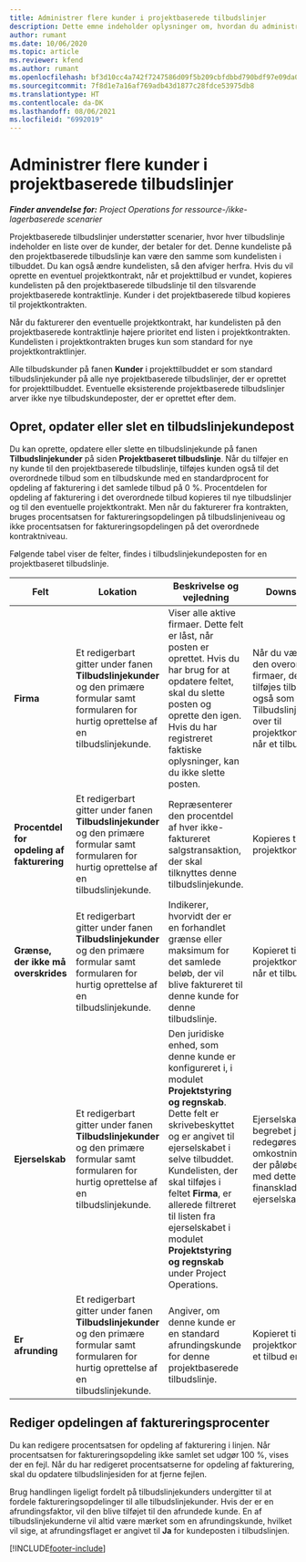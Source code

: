 ```yaml
---
title: Administrer flere kunder i projektbaserede tilbudslinjer
description: Dette emne indeholder oplysninger om, hvordan du administrerer flere kunder på projektbaserede tilbudslinjer.
author: rumant
ms.date: 10/06/2020
ms.topic: article
ms.reviewer: kfend
ms.author: rumant
ms.openlocfilehash: bf3d10cc4a742f7247586d09f5b209cbfdbbd790bdf97e09da06d9db583e61a5
ms.sourcegitcommit: 7f8d1e7a16af769adb43d1877c28fdce53975db8
ms.translationtype: HT
ms.contentlocale: da-DK
ms.lasthandoff: 08/06/2021
ms.locfileid: "6992019"
---
```

# <a name="manage-multiple-customers-on-project-based-quote-lines"></a>Administrer flere kunder i projektbaserede tilbudslinjer

_**Finder anvendelse for:** Project Operations for ressource-/ikke-lagerbaserede scenarier_

Projektbaserede tilbudslinjer understøtter scenarier, hvor hver tilbudslinje indeholder en liste over de kunder, der betaler for det. Denne kundeliste på den projektbaserede tilbudslinje kan være den samme som kundelisten i tilbuddet. Du kan også ændre kundelisten, så den afviger herfra. Hvis du vil oprette en eventuel projektkontrakt, når et projekttilbud er vundet, kopieres kundelisten på den projektbaserede tilbudslinje til den tilsvarende projektbaserede kontraktlinje. Kunder i det projektbaserede tilbud kopieres til projektkontrakten.

Når du fakturerer den eventuelle projektkontrakt, har kundelisten på den projektbaserede kontraktlinje højere prioritet end listen i projektkontrakten. Kundelisten i projektkontrakten bruges kun som standard for nye projektkontraktlinjer.

Alle tilbudskunder på fanen **Kunder** i projekttilbuddet er som standard tilbudslinjekunder på alle nye projektbaserede tilbudslinjer, der er oprettet for projekttilbuddet. Eventuelle eksisterende projektbaserede tilbudslinjer arver ikke nye tilbudskundeposter, der er oprettet efter dem.

## <a name="create-update-or-delete-a-quote-line-customer-record"></a>Opret, opdater eller slet en tilbudslinjekundepost

Du kan oprette, opdatere eller slette en tilbudslinjekunde på fanen **Tilbudslinjekunder** på siden **Projektbaseret tilbudslinje**. Når du tilføjer en ny kunde til den projektbaserede tilbudslinje, tilføjes kunden også til det overordnede tilbud som en tilbudskunde med en standardprocent for opdeling af fakturering i det samlede tilbud på 0 %. Procentdelen for opdeling af fakturering i det overordnede tilbud kopieres til nye tilbudslinjer og til den eventuelle projektkontrakt. Men når du fakturerer fra kontrakten, bruges procentsatsen for faktureringsopdelingen på tilbudslinjeniveau og ikke procentsatsen for faktureringsopdelingen på det overordnede kontraktniveau. 

Følgende tabel viser de felter, findes i tilbudslinjekundeposten for en projektbaseret tilbudslinje.

| Felt | Lokation | Beskrivelse og vejledning | Downstream-virkning |
| --- | --- | --- | --- |
| **Firma** | Et redigerbart gitter under fanen **Tilbudslinjekunder** og den primære formular samt formularen for hurtig oprettelse af en tilbudslinjekunde. | Viser alle aktive firmaer. Dette felt er låst, når posten er oprettet. Hvis du har brug for at opdatere feltet, skal du slette posten og oprette den igen. Hvis du har registreret faktiske oplysninger, kan du ikke slette posten. | Når du vælger et firma på den overordnede liste over firmaer, der skal tilføjes, tilføjes tilbudslinjekunden også som en tilbudskunde. Tilbudslinjekunder kopieres over til projektkontraktlinjekunderne, når et tilbud er vundet. |
| **Procentdel for opdeling af fakturering** | Et redigerbart gitter under fanen **Tilbudslinjekunder** og den primære formular samt formularen for hurtig oprettelse af en tilbudslinjekunde. | Repræsenterer den procentdel af hver ikke-faktureret salgstransaktion, der skal tilknyttes denne tilbudslinjekunde. | Kopieres til projektkontraktlinjekunder. |
| **Grænse, der ikke må overskrides** | Et redigerbart gitter under fanen **Tilbudslinjekunder** og den primære formular samt formularen for hurtig oprettelse af en tilbudslinjekunde. | Indikerer, hvorvidt der er en forhandlet grænse eller maksimum for det samlede beløb, der vil blive faktureret til denne kunde for denne tilbudslinje. | Kopieret til projektkontraktlinjekunderne, når et tilbud er vundet. |
| **Ejerselskab** | Et redigerbart gitter under fanen **Tilbudslinjekunder** og den primære formular samt formularen for hurtig oprettelse af en tilbudslinjekunde. | Den juridiske enhed, som denne kunde er konfigureret i, i modulet **Projektstyring og regnskab**. Dette felt er skrivebeskyttet og er angivet til ejerselskabet i selve tilbuddet. Kundelisten, der skal tilføjes i feltet **Firma**, er allerede filtreret til listen fra ejerselskabet i modulet **Projektstyring og regnskab** under Project Operations. | Ejerselskabet svarer til begrebet juridisk enhed. Der redegøres for alle omkostninger og indtægter, der påløber i forbindelse med dette projekt i finanskladden i ejerselskabet. |
| **Er afrunding** | Et redigerbart gitter under fanen **Tilbudslinjekunder** og den primære formular samt formularen for hurtig oprettelse af en tilbudslinjekunde. | Angiver, om denne kunde er en standard afrundingskunde for denne projektbaserede tilbudslinje. | Kopieret til projektkontraktkunderne, når et tilbud er vundet. |

## <a name="edit-billing-split-percentages"></a>Rediger opdelingen af faktureringsprocenter

Du kan redigere procentsatsen for opdeling af fakturering i linjen. Når procentsatsen for faktureringsopdeling ikke samlet set udgør 100 %, vises der en fejl. Når du har redigeret procentsatserne for opdeling af fakturering, skal du opdatere tilbudslinjesiden for at fjerne fejlen.

Brug handlingen ligeligt fordelt på tilbudslinjekunders undergitter til at fordele faktureringsopdelinger til alle tilbudslinjekunder. Hvis der er en afrundingsfaktor, vil den blive tilføjet til den afrundede kunde. En af tilbudslinjekunderne vil altid være mærket som en afrundingskunde, hvilket vil sige, at afrundingsflaget er angivet til **Ja** for kundeposten i tilbudslinjen. 


[!INCLUDE[footer-include](../includes/footer-banner.md)]